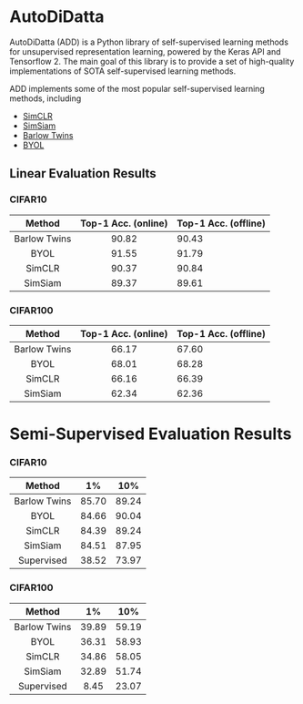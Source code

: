 # AutoDiDatta

AutoDiDatta (ADD) is a Python library of self-supervised learning methods for unsupervised representation learning, powered by the Keras API and Tensorflow 2. The main goal of this library is to provide a set of high-quality implementations of SOTA self-supervised learning methods. 

ADD implements some of the most popular self-supervised learning methods, including

- [SimCLR](https://arxiv.org/pdf/2002.05709.pdf)
- [SimSiam](https://arxiv.org/pdf/2011.10566.pdf)
- [Barlow Twins](https://arxiv.org/pdf/2103.03230.pdf)
- [BYOL](https://arxiv.org/pdf/2006.07733.pdf)

## Linear Evaluation Results

### CIFAR10

|    Method    | Top-1 Acc. (online) | Top-1 Acc. (offline) |
|:------------:|:-------------------:|----------------------|
| Barlow Twins |        90.82        |         90.43        |
| BYOL         |        91.55        |         91.79        |
| SimCLR       |        90.37        |         90.84        |
| SimSiam      |        89.37        |         89.61        |

### CIFAR100

|    Method    | Top-1 Acc. (online) | Top-1 Acc. (offline) |
|:------------:|:-------------------:|----------------------|
| Barlow Twins |        66.17        |         67.60        |
| BYOL         |        68.01        |         68.28        |
| SimCLR       |        66.16        |         66.39        |
| SimSiam      |        62.34        |         62.36        |

# Semi-Supervised Evaluation Results

### CIFAR10

|    Method    |   1%  | 10%   |
|:------------:|:-----:|-------|
| Barlow Twins | 85.70 | 89.24 |
| BYOL         | 84.66 | 90.04 |
| SimCLR       | 84.39 | 89.24 |
| SimSiam      | 84.51 | 87.95 |
| Supervised   | 38.52 | 73.97 |

### CIFAR100

|    Method    |   1%  | 10%   |
|:------------:|:-----:|-------|
| Barlow Twins | 39.89 | 59.19 |
| BYOL         | 36.31 | 58.93 |
| SimCLR       | 34.86 | 58.05 |
| SimSiam      | 32.89 | 51.74 |
| Supervised   | 8.45  | 23.07 |